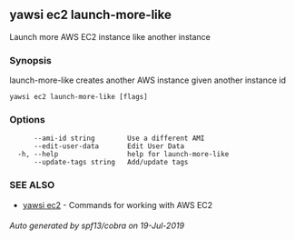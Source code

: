 ## yawsi ec2 launch-more-like

Launch more AWS EC2 instance like another instance

### Synopsis


launch-more-like creates another AWS instance given another instance id

```
yawsi ec2 launch-more-like [flags]
```

### Options

```
      --ami-id string        Use a different AMI
      --edit-user-data       Edit User Data
  -h, --help                 help for launch-more-like
      --update-tags string   Add/update tags
```

### SEE ALSO
* [yawsi ec2](yawsi_ec2.md)	 - Commands for working with AWS EC2

###### Auto generated by spf13/cobra on 19-Jul-2019
